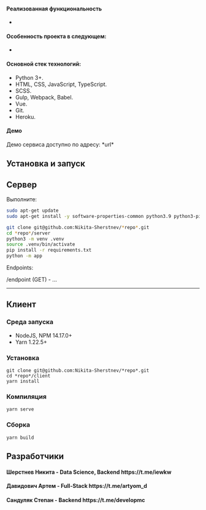 <h4>Реализованная функциональность</h4>
<ul>
    <li></li>
</ul>

<h4>Особенность проекта в следующем:</h4>
<ul>
	<li></li>
</ul>
<h4>Основной стек технологий:</h4>
<ul>
    <li>Python 3+.</li>
	<li>HTML, CSS, JavaScript, TypeScript.</li>
	<li>SCSS.</li>
	<li>Gulp, Webpack, Babel.</li>
	<li>Vue.</li>
	<li>Git.</li>
	<li>Heroku.</li>

 </ul>

<h4>Демо</h4>
<p>Демо сервиса доступно по адресу: *url* </p>

Установка и запуск
------------
 Сервер
------
Выполните:

```bash
sudo apt-get update
sudo apt-get install -y software-properties-common python3.9 python3-pip

git clone git@github.com:Nikita-Sherstnev/*repo*.git
cd *repo*/server
python3 -m venv .venv
source .venv/bin/activate
pip install -r requirements.txt
python -m app
```

Endpoints:

/endpoint (GET) - ...

***

 Клиент
------

### Среда запуска

- NodeJS, NPM 14.17.0+ 
- Yarn 1.22.5+

### Установка
```
git clone git@github.com:Nikita-Sherstnev/*repo*.git
cd *repo*/client
yarn install
```

### Компиляция
```
yarn serve
```

### Сборка
```
yarn build
```

## Разработчики

<h4>Шерстнев Никита - Data Science, Backend https://t.me/iewkw</h4>
<h4>Давидович Артем - Full-Stack https://t.me/artyom_d </h4>
<h4>Сандуляк Степан - Backend https://t.me/developmc </h4>